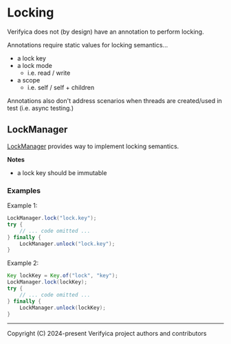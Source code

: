 # Locking

Verifyica does not (by design) have an annotation to perform locking.

Annotations require static values for locking semantics...

- a lock key
- a lock mode
  - i.e. read / write
- a scope
  - i.e. self / self + children

Annotations also don't address scenarios when threads are created/used in test (i.e. async testing.)

## LockManager

[LockManager](api/src/main/java/org/verifyica/api/LockManager.java) provides way to implement locking semantics.

**Notes**

- a lock key should be immutable

### Examples

Example 1:

```java
LockManager.lock("lock.key");
try {
    // ... code omitted ...
} finally {
    LockManager.unlock("lock.key");
}
```

Example 2:

```java
Key lockKey = Key.of("lock", "key");
LockManager.lock(lockKey);
try {
    // ... code omitted ...
} finally {
    LockManager.unlock(lockKey);
}
```

---

Copyright (C) 2024-present Verifyica project authors and contributors